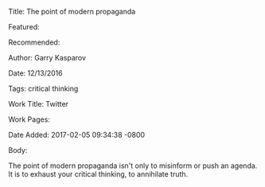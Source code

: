 Title: The point of modern propaganda

Featured: 

Recommended: 

Author: Garry Kasparov

Date: 12/13/2016

Tags: critical thinking

Work Title: Twitter

Work Pages:  

Date Added: 2017-02-05 09:34:38 -0800

Body:

The point of modern propaganda isn't only to misinform or push an agenda. It is to exhaust your critical thinking, to annihilate truth.


